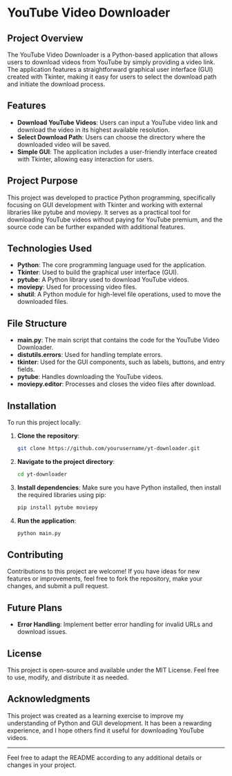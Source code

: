# YouTube Video Downloader

## Project Overview

The YouTube Video Downloader is a Python-based application that allows users to download videos from YouTube by simply providing a video link. The application features a straightforward graphical user interface (GUI) created with Tkinter, making it easy for users to select the download path and initiate the download process.

## Features

- **Download YouTube Videos**: Users can input a YouTube video link and download the video in its highest available resolution.
- **Select Download Path**: Users can choose the directory where the downloaded video will be saved.
- **Simple GUI**: The application includes a user-friendly interface created with Tkinter, allowing easy interaction for users.

## Project Purpose
This project was developed to practice Python programming, specifically focusing on GUI development with Tkinter and working with external libraries like pytube and moviepy. It serves as a practical tool for downloading YouTube videos without paying for YouTube premium, and the source code can be further expanded with additional features.

## Technologies Used

- **Python**: The core programming language used for the application.
- **Tkinter**: Used to build the graphical user interface (GUI).
- **pytube**: A Python library used to download YouTube videos.
- **moviepy**: Used for processing video files.
- **shutil**: A Python module for high-level file operations, used to move the downloaded files.

## File Structure

- **main.py**: The main script that contains the code for the YouTube Video Downloader.
- **distutils.errors**: Used for handling template errors.
- **tkinter**: Used for the GUI components, such as labels, buttons, and entry fields.
- **pytube**: Handles downloading the YouTube videos.
- **moviepy.editor**: Processes and closes the video files after download.

## Installation

To run this project locally:

1. **Clone the repository**:
   ```bash
   git clone https://github.com/yourusername/yt-downloader.git
   ```

2. **Navigate to the project directory**:
   ```bash
   cd yt-downloader
   ```

3. **Install dependencies**:
   Make sure you have Python installed, then install the required libraries using pip:
   ```bash
   pip install pytube moviepy
   ```

4. **Run the application**:
   ```bash
   python main.py
   ```

## Contributing

Contributions to this project are welcome! If you have ideas for new features or improvements, feel free to fork the repository, make your changes, and submit a pull request.

## Future Plans

- **Error Handling**: Implement better error handling for invalid URLs and download issues.


## License

This project is open-source and available under the MIT License. Feel free to use, modify, and distribute it as needed.

## Acknowledgments

This project was created as a learning exercise to improve my understanding of Python and GUI development. It has been a rewarding experience, and I hope others find it useful for downloading YouTube videos.

---

Feel free to adapt the README according to any additional details or changes in your project.
